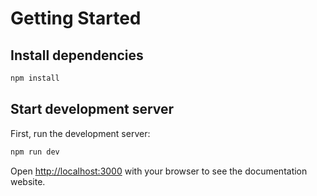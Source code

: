 # Getting Started

## Install dependencies

```bash
npm install
```

## Start development server

First, run the development server:

```bash
npm run dev
```

Open [http://localhost:3000](http://localhost:3000) with your browser to see the documentation website.
